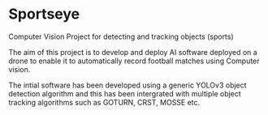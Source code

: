 # Sportseye
Computer Vision Project for detecting and tracking objects (sports)

The aim of this project is to develop and deploy AI software deployed on a drone to enable it to automatically record football matches using Computer vision.

The intial software has been developed using a generic YOLOv3 object detection algorithm and this has been intergrated with multiple object tracking algorithms such as GOTURN, CRST, MOSSE etc.
